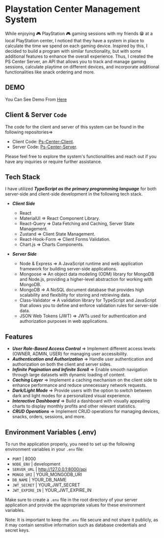 # Playstation Center Management System
While enjoying 🎮 PlayStation 🎮 gaming sessions with my friends 😁 at a local PlayStation center, I noticed that they have a system in place to calculate the time we spend on each gaming device. Inspired by this, I decided to build a program with similar functionality, but with some additional features to enhance the overall experience. Thus, I created the PS Center Server, an API that allows you to track and manage gaming sessions, calculate playtime on different devices, and incorporate additional functionalities like snack ordering and more.

## DEMO
You Can See Demo From [Here](https://www.youtube.com/watch?v=c8LhBJ-cQFE)

## Client & Server `Code`
The code for the client and server of this system can be found in the following repositories⇒

- Client Code: [Ps-Center-Client](https://github.com/omar1Mayallo/ps-center-client).
- Server Code: [Ps-Center-Server](https://github.com/omar1Mayallo/ps-center-server).

Please feel free to explore the system's functionalities and reach out if you have any inquiries or require further assistance.

## Tech Stack
I have utilized **_TypeScript as the primary programming language_** for both server-side and client-side development in the following tech stack.

- **_Client Side_**
  - React
  - MaterialUI ⇒ React Component Library.
  - React-Query ⇒ Data Fetching and Caching, Server State Management.
  - Zustand ⇒ Client State Management.
  - React-Hook-Form ⇒ Client Forms Validation.
  - Chart.js ⇒ Charts Components.

- **_Server Side_**
  - Node & Express ⇒ A JavaScript runtime and web application framework for building server-side applications.
  - Mongoose ⇒ An object data modeling (ODM) library for MongoDB and Node.js, providing a higher-level abstraction for working with MongoDB.
  - MongoDB ⇒ A NoSQL document database that provides high scalability and flexibility for storing and retrieving data.
  - Class-Validator ⇒ A validation library for TypeScript and JavaScript that allows you to define and enforce validation rules for server-side data.
  - JSON Web Tokens (JWT) ⇒ JWTs used for authentication and authorization purposes in web applications.

## Features
- **_User Role-Based Access Control_** ⇒ Implement different access levels (OWNER, ADMIN, USER) for managing user accessibility.
- **_Authentication and Authorization_** ⇒ Handle user authentication and authorization on both the client and server sides.
- **_Infinite Pagination and Infinite Scroll_** ⇒ Enable smooth navigation through large datasets with dynamic loading of content.
- **_Caching Layer_** ⇒ Implement a caching mechanism on the client side to enhance performance and reduce unnecessary network requests.
- **_Dark/Light Mode_** ⇒ Provide users with the option to switch between dark and light modes for a personalized visual experience.
- **_Interactive Dashboard_** ⇒ Build a dashboard with visually appealing charts to display monthly profits and other relevant statistics.
- **_CRUD Operations_** ⇒ Implement CRUD operations for managing devices, snacks, orders, sessions, and more.

## Environment Variables (.env)

To run the application properly, you need to set up the following environment variables in your `.env` file:

- `PORT` | 8000
- `NODE_ENV` | development
- `SERVER_URL` | http://127.0.0.1:8000/api
- `MONGO_URI` | YOUR_MONGODB_URI
- `DB_NAME` | YOUR_DB_NAME
- `JWT_SECRET` | YOUR_JWT_SECRET
- `JWT_EXPIRE_IN` | YOUR_JWT_EXPIRE_IN

Make sure to create a `.env` file in the root directory of your server application and provide the appropriate values for these environment variables.

Note: It is important to keep the `.env` file secure and not share it publicly, as it may contain sensitive information such as database credentials and secret keys.
